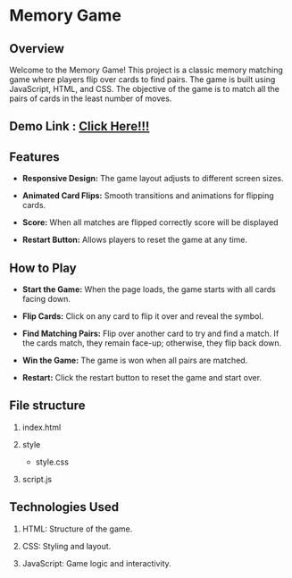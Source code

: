 
# Memory Game
## Overview
Welcome to the Memory Game! This project is a classic memory matching game where players flip over cards to find pairs. 
The game is built using JavaScript, HTML, and CSS. The objective of the game is to match all the pairs of cards in the least number of moves.

## Demo Link : [Click Here!!!](https://memorygamestask1.netlify.app/)

## Features
- **Responsive Design:** The game layout adjusts to different screen sizes.
  
- **Animated Card Flips:** Smooth transitions and animations for flipping cards.
  
- **Score:** When all matches are flipped correctly score will be displayed
  
- **Restart Button:** Allows players to reset the game at any time.

## How to Play
- **Start the Game:** When the page loads, the game starts with all cards facing down.
  
- **Flip Cards:** Click on any card to flip it over and reveal the symbol.
  
- **Find Matching Pairs:** Flip over another card to try and find a match. If the cards match, they remain face-up; otherwise, they flip back down.
  
- **Win the Game:** The game is won when all pairs are matched.
  
- **Restart:** Click the restart button to reset the game and start over.


## File structure

1. index.html
   
2. style
   
   - style.css
     
3. script.js


## Technologies Used

1. HTML: Structure of the game.
  
2. CSS: Styling and layout.
   
3. JavaScript: Game logic and interactivity.
